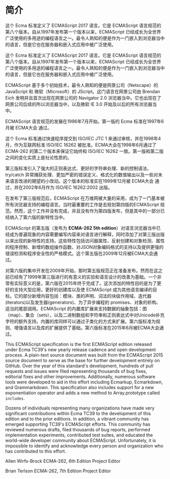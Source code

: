 # 简介

这个 Ecma 标准定义了 ECMAScript 2017 语言。它是 ECMAScript 语言规范的第八个版本。自从1997年发布第一个版本以来，ECMAScript 已经成长为全世界广泛使用的多用途的编程语言之一。最令人熟知的便是作为一门嵌入到浏览器当中的语言，但是它也在服务器和嵌入式应用中被广泛使用。

这个 Ecma 标准定义了 ECMAScript 2017 语言。它是 ECMAScript 语言规范的第八个版本。自从1997年发布第一个版本以来，ECMAScript 已经成长为全世界广泛使用的多用途的编程语言之一。最令人熟知的便是作为一门嵌入到浏览器当中的语言，但是它也在服务器和嵌入式应用中被广泛使用。

ECMAScript 基于多个初始技术，最令人熟知的便是网景公司（Netscape）的 JavaScript 和 微软（Microsoft）的 JScript。这门语言在网景公司由 Brendan Eich 发明并且首次出现在网景公司的 Navigator 2.0 浏览器当中。它也出现在了网景公司后续的所以浏览器当中，以及微软 IE 3.0 开始及以后的所有浏览器当中。

ECMAScript 语言规范的发展在1996年7月开始。第一版的 Ecma 标准在1997年6月被 ECMA大会 通过。

这个 Ecma 标准通过快速程序提交到 ISO/IEC JTC 1 来通过审核，并在1998年4月，作为互联网标准 ISO/IEC 16262 被批准。ECMA大会在1998年6月通过了 ECMA-262 的第二个版本来保证它始终和 ISO/IEC 16262 一致。第一版和第二版之间的变化实质上是社论性质的。

第三版标准引入了强大的正则表达式、更好的字符串处理、新的控制语法、try/catch 异常捕获处理、更加严密的错误定义、格式化的数值输出以及一些对未来语言改进的期望的小改动。这个版本的标准实在1999年12月被 ECMA大会 通过，并在2002年6月作为 ISO/IEC 16262:2002 出版。

在发布了第三版规范后，ECMAScript 在万维网被大量的采用，成为了一门基本被所有浏览器支持的编程语言。当时最重要的工作是去规划第四版的ECMAScript 规范。然而，这个工作并没有完成，并且没有作为第四版发布，但是其中的一部分已经纳入了第六版的新特性当中。

ECMAScript 的第五版（发布为 **ECMA-262 5th edition**）对语言浏览器当中已经成为普遍现象的内容需要编写内容来对语言进行解释，同时添加了对第三版出版以来出现的新特性的支持。这些特性包括访问器属性、反射创建和对象检测、属性的程序控制、新增的数组操作函数、对JSON对象编码格式的支持以及提供更强的错误检测和程序安全性的严格模式。这个第五版在2009年12月被ECMA大会通过。

对第六版的集中开发在2009年开始，那时第五版规范正在准备发布。然而在这之前已经有了1999年第三版进行的有意义的实验和语言设计的改善为基础。一个非常有实际意义的是，第六版在2015年终于完成了。这次添加的特性目的是为了更好的支持大型应用，更好的创建库以及使 ECMAScript 成为其他语言编译的目标。它的部分新增内容包括：模块、类的声明、词法的块级作用域、迭代器(iterators)以及发生器(generators)、为了异步编程的 promises、对象的析构、适当的尾部调用。ECMAScript 的内置库扩展来支持数据的抽象包括：图（map）、集合（sets），以及二进制数组和字符串和正则表达式中对Unicode补充字符的额外支持。内置的库同样可以通过子类化的方式来扩展。第六版标准为规则、增强语言以及库的扩展提供了基础。第六版标准在2015年6月被ECMA大会通过。

This ECMAScript specification is the first ECMAScript edition released under Ecma TC39's new yearly release cadence and open development process. A plain-text source document was built from the ECMAScript 2015 source document to serve as the base for further development entirely on GitHub. Over the year of this standard's development, hundreds of pull requests and issues were filed representing thousands of bug fixes, editorial fixes and other improvements. Additionally, numerous software tools were developed to aid in this effort including Ecmarkup, Ecmarkdown, and Grammarkdown. This specification also includes support for a new exponentiation operator and adds a new method to Array.prototype called `includes`.

Dozens of individuals representing many organizations have made very significant contributions within Ecma TC39 to the development of this edition and to the prior editions. In addition, a vibrant community has emerged supporting TC39's ECMAScript efforts. This community has reviewed numerous drafts, filed thousands of bug reports, performed implementation experiments, contributed test suites, and educated the world-wide developer community about ECMAScript. Unfortunately, it is impossible to identify and acknowledge every person and organization who has contributed to this effort.
  
Allen Wirfs-Brock
ECMA-262, 6th Edition Project Editor
  
Brian Terlson
ECMA-262, 7th Edition Project Editor
  